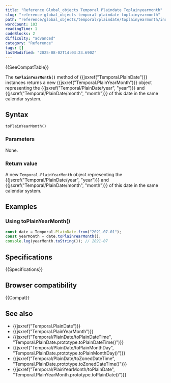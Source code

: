 ```yaml
---
title: "Reference Global_objects Temporal Plaindate Toplainyearmonth"
slug: "reference-global_objects-temporal-plaindate-toplainyearmonth"
path: "reference/global_objects/temporal/plaindate/toplainyearmonth/index.md"
wordCount: 103
readingTime: 1
codeBlocks: 2
difficulty: "advanced"
category: "Reference"
tags: []
lastModified: "2025-08-02T14:03:23.690Z"
---
```



{{SeeCompatTable}}

The **`toPlainYearMonth()`** method of {{jsxref("Temporal.PlainDate")}} instances returns a new {{jsxref("Temporal.PlainYearMonth")}} object representing the {{jsxref("Temporal/PlainDate/year", "year")}} and {{jsxref("Temporal/PlainDate/month", "month")}} of this date in the same calendar system.

## Syntax

```js-nolint
toPlainYearMonth()
```

### Parameters

None.

### Return value

A new `Temporal.PlainYearMonth` object representing the {{jsxref("Temporal/PlainDate/year", "year")}} and {{jsxref("Temporal/PlainDate/month", "month")}} of this date in the same calendar system.

## Examples

### Using toPlainYearMonth()

```js
const date = Temporal.PlainDate.from("2021-07-01");
const yearMonth = date.toPlainYearMonth();
console.log(yearMonth.toString()); // 2021-07
```

## Specifications

{{Specifications}}

## Browser compatibility

{{Compat}}

## See also

- {{jsxref("Temporal.PlainDate")}}
- {{jsxref("Temporal.PlainYearMonth")}}
- {{jsxref("Temporal/PlainDate/toPlainDateTime", "Temporal.PlainDate.prototype.toPlainDateTime()")}}
- {{jsxref("Temporal/PlainDate/toPlainMonthDay", "Temporal.PlainDate.prototype.toPlainMonthDay()")}}
- {{jsxref("Temporal/PlainDate/toZonedDateTime", "Temporal.PlainDate.prototype.toZonedDateTime()")}}
- {{jsxref("Temporal/PlainYearMonth/toPlainDate", "Temporal.PlainYearMonth.prototype.toPlainDate()")}}

